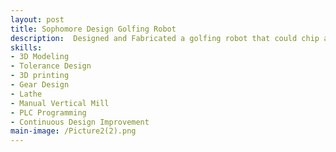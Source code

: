 ```yaml
---
layout: post
title: Sophomore Design Golfing Robot
description:  Designed and Fabricated a golfing robot that could chip and putt golf balls while loading itself completely autonomously.
skills: 
- 3D Modeling
- Tolerance Design
- 3D printing
- Gear Design
- Lathe
- Manual Vertical Mill
- PLC Programming
- Continuous Design Improvement
main-image: /Picture2(2).png
---
```

